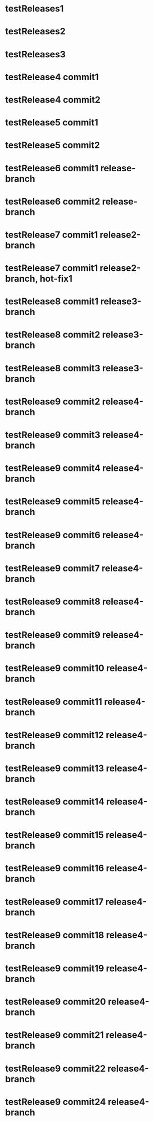 # testReleases1
# testReleases2
# testReleases3
# testRelease4 commit1
# testRelease4 commit2
# testRelease5 commit1
# testRelease5 commit2
# testRelease6 commit1 release-branch
# testRelease6 commit2 release-branch
# testRelease7 commit1 release2-branch
# testRelease7 commit1 release2-branch, hot-fix1
# testRelease8 commit1 release3-branch
# testRelease8 commit2 release3-branch
# testRelease8 commit3 release3-branch

# testRelease9 commit2 release4-branch
# testRelease9 commit3 release4-branch
# testRelease9 commit4 release4-branch
# testRelease9 commit5 release4-branch
# testRelease9 commit6 release4-branch
# testRelease9 commit7 release4-branch
# testRelease9 commit8 release4-branch
# testRelease9 commit9 release4-branch
# testRelease9 commit10 release4-branch
# testRelease9 commit11 release4-branch
# testRelease9 commit12 release4-branch
# testRelease9 commit13 release4-branch
# testRelease9 commit14 release4-branch
# testRelease9 commit15 release4-branch
# testRelease9 commit16 release4-branch
# testRelease9 commit17 release4-branch
# testRelease9 commit18 release4-branch
# testRelease9 commit19 release4-branch
# testRelease9 commit20 release4-branch
# testRelease9 commit21 release4-branch
# testRelease9 commit22 release4-branch
# testRelease9 commit24 release4-branch
